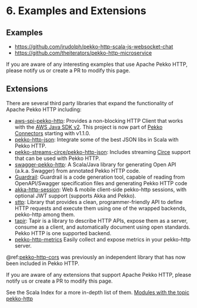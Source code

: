 # 6. Examples and Extensions

## Examples
* https://github.com/jrudolph/pekko-http-scala-js-websocket-chat
* https://github.com/theiterators/pekko-http-microservice

If you are aware of any interesting examples that use Apache Pekko HTTP, please notify us or create a PR to modify this page.

## Extensions
There are several third party libraries that expand the functionality of Apache Pekko HTTP including:

- [aws-spi-pekko-http](https://github.com/pjfanning/aws-spi-pekko-http): Provides a non-blocking HTTP Client that works with the [AWS Java SDK v2](https://github.com/aws/aws-sdk-java-v2). This project is now part of [Pekko Connectors](https://pekko.apache.org/docs/pekko-connectors/current/) starting with v1.1.0.
- [pekko-http-json](https://github.com/pjfanning/pekko-http-json): Integrate some of the best JSON libs in Scala with Pekko HTTP.
- [pekko-streams-circe/pekko-http-json](https://github.com/mdedetrich/pekko-streams-circe): Includes streaming [Circe](https://circe.github.io/circe/) support that can be used with Pekko HTTP.
- [swagger-pekko-http](https://github.com/swagger-akka-http/swagger-pekko-http): A Scala/Java library for generating Open API (a.k.a. Swagger) from annotated Pekko HTTP code.
- [Guardrail](https://github.com/guardrail-dev/guardrail): Guardrail is a code generation tool, capable of reading from OpenAPI/Swagger specification files and generating Pekko HTTP code
- [akka-http-session](https://github.com/softwaremill/akka-http-session): Web & mobile client-side pekko-http sessions, with optional JWT support (supports Akka and Pekko).
- [sttp](https://github.com/softwaremill/sttp): Library that provides a clean, programmer-friendly API to define HTTP requests and execute them using one of the wrapped backends, pekko-http among them.
- [tapir](https://github.com/softwaremill/tapir): Tapir is a library to describe HTTP APIs, expose them as a server, consume as a client, and automatically document using open standards. Pekko HTTP is one supported backend.
- [pekko-http-metrics](https://github.com/rustedbones/pekko-http-metrics) Easily collect and expose metrics in your pekko-http server.

@ref:[pekko-http-cors](common/cors.md) was previously an independent library that has now been included in Pekko HTTP.

If you are aware of any extensions that support Apache Pekko HTTP, please notify us or create a PR to modify this page.

See the Scala Index for a more in-depth list of them. [Modules with the topic pekko-http](https://index.scala-lang.org/search?topics=pekko-http)
